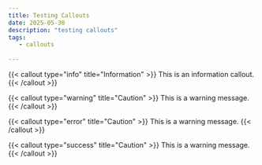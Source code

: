 ```yaml
---
title: Testing Callouts
date: 2025-05-30
description: "testing callouts"
tags:
   - callouts 
   
---
```

{{< callout type="info" title="Information" >}}
This is an information callout.
{{< /callout >}}

{{< callout type="warning" title="Caution" >}}
This is a warning message.
{{< /callout >}}

{{< callout type="error" title="Caution" >}}
This is a warning message.
{{< /callout >}}

{{< callout type="success" title="Caution" >}}
This is a warning message.
{{< /callout >}}
